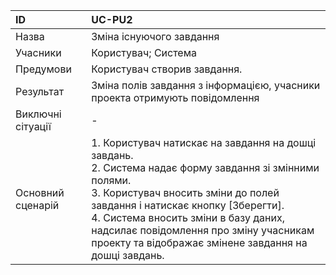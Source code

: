 | ID  | UC-PU2  |
|:---|:---|
|Назва   | Зміна існуючого завдання |
|Учасники   |Користувач; Система |
|Предумови  | Користувач створив завдання.|
|Результат| Зміна полів завдання з інформацією, учасники проекта отримують повідомлення |
|Виключні сітуації| - |
|Основний сценарій| 1. Користувач натискає на завдання на дошці завдань.<br>2. Система надає форму завдання зі змінними полями.<br>3. Користувач вносить зміни до полей завдання і натискає кнопку [Зберегти].<br> 4. Система вносить зміни в базу даних, надсилає повідомлення про зміну учасникам проекту та відображає змінене завдання на дошці завдань.
